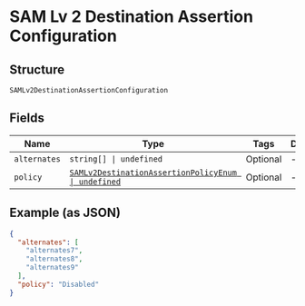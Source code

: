 
# SAM Lv 2 Destination Assertion Configuration

## Structure

`SAMLv2DestinationAssertionConfiguration`

## Fields

| Name | Type | Tags | Description |
|  --- | --- | --- | --- |
| `alternates` | `string[] \| undefined` | Optional | - |
| `policy` | [`SAMLv2DestinationAssertionPolicyEnum \| undefined`](../../doc/models/sam-lv-2-destination-assertion-policy-enum.md) | Optional | - |

## Example (as JSON)

```json
{
  "alternates": [
    "alternates7",
    "alternates8",
    "alternates9"
  ],
  "policy": "Disabled"
}
```

